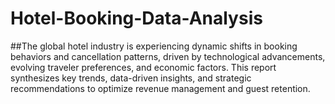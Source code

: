 # Hotel-Booking-Data-Analysis


##The global hotel industry is experiencing dynamic shifts in booking behaviors and cancellation patterns, driven by technological advancements, evolving traveler preferences, and economic factors. This report synthesizes key trends, data-driven insights, and strategic recommendations to optimize revenue management and guest retention.
